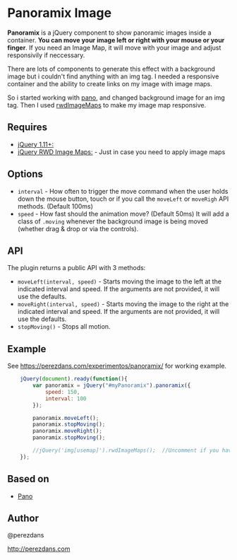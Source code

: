 # Panoramix Image

**Panoramix** is a jQuery component to show panoramic images inside a container. **You can move your image left or right with your mouse or your finger**. If you need an Image Map, it will move with your image and adjust responsivily if neccessary.

There are lots of components to generate this effect with a background image but i couldn't find anything with an img tag. I needed a responsive container and the ability to create links on my image with image maps.

So i started working with [pano](https://seancoyne.github.io/pano), and changed background image for an img tag. Then I used [rwdImageMaps](https://github.com/stowball/jQuery-rwdImageMaps) to make my image map responsive.

## Requires

* [jQuery 1.11+:](https://jquery.com/)
* [jQuery RWD Image Maps:](https://github.com/stowball/jQuery-rwdImageMaps) - Just in case you need to apply image maps

## Options
* `interval` - How often to trigger the move command when the user holds down the mouse button, touch or if you call the `moveLeft` or `moveRigh` API methods. (Default 100ms)
* `speed` - How fast should the animation move? (Default 50ms)
It will add a class of `.moving` whenever the background image is being moved (whether drag & drop or via the controls).

## API

The plugin returns a public API with 3 methods:

* `moveLeft(interval, speed)` - Starts moving the image to the left at the indicated interval and speed.  If the arguments are not provided, it will use the defaults.
* `moveRight(interval, speed)` - Starts moving the image to the right at the indicated interval and speed.  If the arguments are not provided, it will use the defaults.
* `stopMoving()` - Stops all motion.

## Example

See https://perezdans.com/experimentos/panoramix/ for working example.

```javascript
    jQuery(document).ready(function(){
        var panoramix = jQuery("#myPanoramix").panoramix({
            speed: 150,
            interval: 100
        });

        panoramix.moveLeft();
        panoramix.stopMoving();
        panoramix.moveRight();
        panoramix.stopMoving();

        //jQuery('img[usemap]').rwdImageMaps();  //Uncomment if you have an image map
    });
```

## Based on
* [Pano](https://seancoyne.github.io/pano)

## Author
@perezdans

http://perezdans.com


